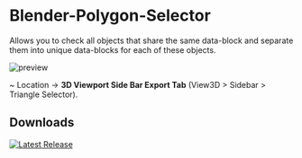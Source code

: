 # Blender-Polygon-Selector
Allows you to check all objects that share the same data-block and separate them into unique data-blocks for each of these objects.

![preview](https://github.com/leonardostefanello/Blender-Polygon-Selector/assets/66969944/13eb7ae3-7a38-4845-ac5d-db10693300e0)

~ Location -> **3D Viewport Side Bar Export Tab** (View3D > Sidebar > Triangle Selector).

## Downloads
[![Latest Release](https://badgen.net/badge/Latest%20Release/2.0.0/green?icon=github)](https://github.com/leonardostefanello/Blender-Polygon-Selector/releases/tag/2.0.0)
